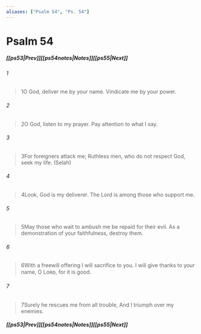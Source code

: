 ```yaml
---
aliases: ["Psalm 54", "Ps. 54"]
---
```

# Psalm 54
##### <span class=arrow-left></span>[[ps53|Prev]]<span class=navigation-separator></span>[[ps54notes|Notes]]<span class=navigation-separator></span>[[ps55|Next]]<span class=arrow-right></span>
###### 1
><span class=verse-first-poetry>1</span>O God, deliver me by your name.
>Vindicate me by your power.
###### 2
><span class=verse-body-poetry>2</span>O God, listen to my prayer.
>Pay attention to what I say.
###### 3
><span class=verse-body-poetry>3</span>For foreigners attack me;
>Ruthless men, who do not respect God, seek my life. (Selah)
<div class=paragraph-break></div>

###### 4
><span class=verse-first-poetry>4</span>Look, God is my deliverer.
>The Lord is among those who support me.
###### 5
><span class=verse-body-poetry>5</span>May those who wait to ambush me be repaid for their evil.
>As a demonstration of your faithfulness, destroy them.
<div class=paragraph-break></div>

###### 6
><span class=verse-first-poetry>6</span>With a freewill offering I will sacrifice to you.
>I will give thanks to your name, O Lᴏʀᴅ, for it is good.
###### 7
><span class=verse-body-poetry>7</span>Surely he rescues me from all trouble,
>And I triumph over my enemies.
##### <span class=arrow-left></span>[[ps53|Prev]]<span class=navigation-separator></span>[[ps54notes|Notes]]<span class=navigation-separator></span>[[ps55|Next]]<span class=arrow-right></span>